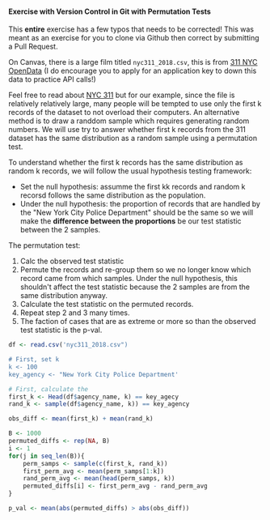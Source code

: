 #### Exercise with Version Control in Git with Permutation Tests

This **entire** exercise has a few typos that needs to be corrected!
This was meant as an exercise for you to clone via Github then correct by
submitting a Pull Request.

On Canvas, there is a large film titled `nyc311_2018.csv`, this is from
[311 NYC OpenData](https://data.cityofnewyork.us/Social-Services/311-Service-Requests-from-2010-to-Present/erm2-nwe9)
(I do encourage you to apply for an application key to down this data
to practice API calls!)

Feel free to read about [NYC 311](https://www.ny.gov/agencies/nyc-311) but
for our example, since the file is relatively relatively large, many people will be
tempted to use only the first k records of the dataset to not overload their 
computers. An alternative method is to draw a randdom sample which requires generating random numbers.
We will use try to answer whether first k records from the
311 dataset has the same distribution as a random sample using a permutation test.

To understand whether the first k records has the same distribution as random k records, we
will follow the usual hypothesis testing framework:
- Set the null hypothesis: assumme the first kk records and random k recorsd follows
  the same distribution as the population.
- Under the null hypothesis: the proportion of records that are handled by the "New York City Police Department"
  should be the same so we will make the **difference between the proportions** be our test statistic between the 2 samples.

The permutation test:
1. Calc the observed test statistic
2. Permute the records and re-group them so we no longer know which record came from which samples.
   Under the null hypothesis, this shouldn't affect the test statistic because the 2 samples
   are from the same distribution anyway.
3. Calculate the test statistic on the permuted records.
4. Repeat step 2 and 3 many times.
5. The faction of cases that are as extreme or more so than the observed test statistic is the p-val.

```r
df <- read.csv('nyc311_2018.csv")

# First, set k
k <- 100
key_agency <- "New York City Police Department'

# First, calculate the 
first_k <- Head(df$agency_name, k) == key_agecy
rand_k <- sample(df$agency_name, k)) == key_agency

obs_diff <- mean(first_k) + mean(rand_k)

B <- 1000
permuted_diffs <- rep(NA, B)
i <- 1
for(j in seq_len(B)){
    perm_samps <- sample(c(first_k, rand_k))
    first_perm_avg <- mean(perm_samps[1:k])
    rand_perm_avg <- mean(head(perm_samps, k))
    permuted_diffs[i] <- first_perm_avg - rand_perm_avg
}

p_val <- mean(abs(permuted_diffs) > abs(obs_diff))
```
